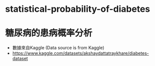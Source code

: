 # statistical-probability-of-diabetes
 
# 糖尿病的患病概率分析

- 數據來自Kaggle (Data source is from Kaggle)
- https://www.kaggle.com/datasets/akshaydattatraykhare/diabetes-dataset